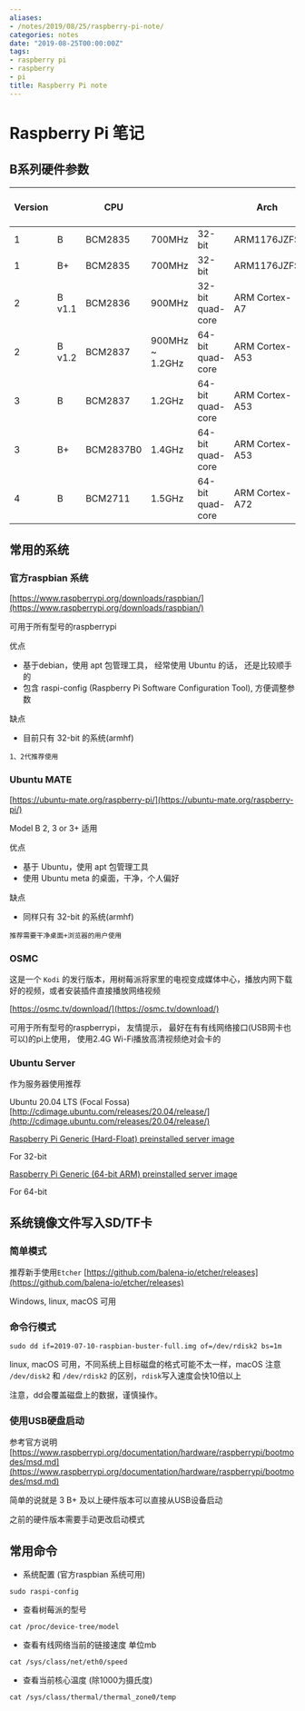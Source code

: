 ```yaml
---
aliases:
- /notes/2019/08/25/raspberry-pi-note/
categories: notes
date: "2019-08-25T00:00:00Z"
tags:
- raspberry pi
- raspberry
- pi
title: Raspberry Pi note
---
```


# Raspberry Pi 笔记

## B系列硬件参数

| Version |         | CPU       |                  |                    | Arch            | RAM       | USB                    | Boot from USB | Ethernet            | Wireless                          | Release      |
|---------|---------|-----------|------------------|--------------------|-----------------|-----------|------------------------|---------------|---------------------|-----------------------------------|--------------|
| 1       | B       | BCM2835   | 700MHz           | 32\-bit            | ARM1176JZFS     | 256/512MB | USB2 \* 2              | No            | 10/100 Mbit/s       | \-                                | 2012 Apr~Jun |
| 1       | B\+     | BCM2835   | 700MHz           | 32\-bit            | ARM1176JZFS     | 256/512MB | USB2 \* 4              | No            | 10/100 Mbit/s       | \-                                | 2014 Jul     |
| 2       | B v1\.1 | BCM2836   | 900MHz           | 32\-bit quad\-core | ARM Cortex\-A7  | 1GB       | USB2 \* 4              | No            | 10/100 Mbit/s       | \-                                | 2015 Feb     |
| 2       | B v1\.2 | BCM2837   | 900MHz ~ 1\.2GHz | 64\-bit quad\-core | ARM Cortex\-A53 | 1GB       | USB2 \* 4              | Yes           | 10/100 Mbit/s       | \-                                | 2016 Oct     |
| 3       | B       | BCM2837   | 1\.2GHz          | 64\-bit quad\-core | ARM Cortex\-A53 | 1GB       | USB2 \* 4              | Yes           | 10/100 Mbit/s       | 2\.4G WIFI \+ Bluetooth 4\.1      | 2016 Feb     |
| 3       | B\+     | BCM2837B0 | 1\.4GHz          | 64\-bit quad\-core | ARM Cortex\-A53 | 1GB       | USB2 \* 4              | Yes           | 10/100/300 Mbit/s   | 2\.4/5G WIFI \+ Bluetooth 4\.2 LS | 2018 Mar     |
| 4       | B       | BCM2711   | 1\.5GHz          | 64\-bit quad\-core | ARM Cortex\-A72 | 1/2/4/8GB | USB2 \* 2 \+ USB3 \* 2 | Yes           | 10/100/1000 Mbit/s  | 2\.4/5G WIFI \+ Bluetooth 5\.0    | 2019 Jun     |

## 常用的系统

### 官方raspbian 系统

[https://www.raspberrypi.org/downloads/raspbian/](https://www.raspberrypi.org/downloads/raspbian/)

可用于所有型号的raspberrypi

优点

* 基于debian，使用 apt 包管理工具， 经常使用 Ubuntu 的话， 还是比较顺手的
* 包含 raspi-config (Raspberry Pi Software Configuration Tool), 方便调整参数

缺点

* 目前只有 32-bit 的系统(armhf)

`1、2代推荐使用`

### Ubuntu MATE

[https://ubuntu-mate.org/raspberry-pi/](https://ubuntu-mate.org/raspberry-pi/)

Model B 2, 3 or 3+ 适用

优点

* 基于 Ubuntu，使用 apt 包管理工具
* 使用 Ubuntu meta 的桌面，干净，个人偏好

缺点

* 同样只有 32-bit 的系统(armhf)

`推荐需要干净桌面+浏览器的用户使用`

### OSMC

这是一个 `Kodi` 的发行版本，用树莓派将家里的电视变成媒体中心，播放内网下载好的视频，或者安装插件直接播放网络视频

[https://osmc.tv/download/](https://osmc.tv/download/)

可用于所有型号的raspberrypi， 友情提示， 最好在有有线网络接口(USB网卡也可以)的pi上使用， 使用2.4G Wi-Fi播放高清视频绝对会卡的

### Ubuntu Server

作为服务器使用推荐

Ubuntu 20.04 LTS (Focal Fossa)
[http://cdimage.ubuntu.com/releases/20.04/release/](http://cdimage.ubuntu.com/releases/20.04/release/)

[Raspberry Pi Generic (Hard-Float) preinstalled server image](http://cdimage.ubuntu.com/releases/20.04/release/ubuntu-20.04-preinstalled-server-armhf+raspi.img.xz)

For 32-bit

[Raspberry Pi Generic (64-bit ARM) preinstalled server image](http://cdimage.ubuntu.com/releases/20.04/release/ubuntu-20.04-preinstalled-server-arm64+raspi.img.xz)

For 64-bit

## 系统镜像文件写入SD/TF卡

### 简单模式

推荐新手使用`Etcher` [https://github.com/balena-io/etcher/releases](https://github.com/balena-io/etcher/releases)

Windows, linux, macOS 可用

### 命令行模式

`sudo dd if=2019-07-10-raspbian-buster-full.img of=/dev/rdisk2 bs=1m`

linux, macOS 可用，不同系统上目标磁盘的格式可能不太一样，macOS 注意 `/dev/disk2` 和 `/dev/rdisk2` 的区别，`rdisk`写入速度会快10倍以上

注意，dd会覆盖磁盘上的数据，谨慎操作。

### 使用USB硬盘启动

参考官方说明 [https://www.raspberrypi.org/documentation/hardware/raspberrypi/bootmodes/msd.md](https://www.raspberrypi.org/documentation/hardware/raspberrypi/bootmodes/msd.md)

简单的说就是 3 B+ 及以上硬件版本可以直接从USB设备启动

之前的硬件版本需要手动更改启动模式

## 常用命令

* 系统配置 (官方raspbian 系统可用)

`sudo raspi-config`

* 查看树莓派的型号

`cat /proc/device-tree/model`

* 查看有线网络当前的链接速度 单位mb

`cat /sys/class/net/eth0/speed`

* 查看当前核心温度 (除1000为摄氏度)

`cat /sys/class/thermal/thermal_zone0/temp`
